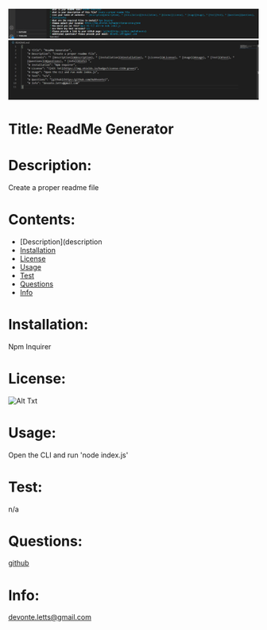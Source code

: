 ![screenshot](images/README-Shot-1.png)
![screenshot](images/README-Shot-2.png)

# Title: ReadMe Generator

# Description: 
Create a proper readme file

# Contents: 
* [Description](description
* [Installation](Installation)
* [License](License)
* [Usage](Usage)
* [Test](Test)
* [Questions](Questions)
* [Info](Info)

# Installation: 
Npm Inquirer

# License:
![Alt Txt](https://img.shields.io/badge/License-COIN-green)

# Usage: 
Open the CLI and run 'node index.js'

# Test: 
n/a

# Questions: 
[github](https:/github.com/Duhhvonte)

# Info: 
devonte.letts@gmail.com
